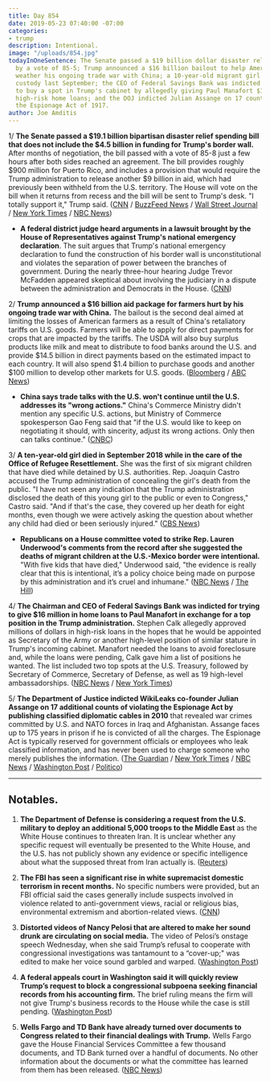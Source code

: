 ```yaml
---
title: Day 854
date: 2019-05-23 07:40:00 -07:00
categories:
- trump
description: Intentional.
image: "/uploads/854.jpg"
todayInOneSentence: The Senate passed a $19 billion dollar disaster relief package
  by a vote of 85-5; Trump announced a $16 billion bailout to help American farmers
  weather his ongoing trade war with China; a 10-year-old migrant girl died in U.S.
  custody last September; the CEO of Federal Savings Bank was indicted for trying
  to buy a spot in Trump's cabinet by allegedly giving Paul Manafort $16 million in
  high-risk home loans; and the DOJ indicted Julian Assange on 17 counts of violating
  the Espionage Act of 1917.
author: Joe Amditis
---
```


1/ **The Senate passed a $19.1 billion bipartisan disaster relief spending bill that does not include the $4.5 billion in funding for Trump's border wall.** After months of negotiation, the bill passed with a vote of 85-8 just a few hours after both sides reached an agreement. The bill provides roughly $900 million for Puerto Rico, and includes a provision that would require the Trump administration to release another $9 billion in aid, which had previously been withheld from the U.S. territory. The House will vote on the bill when it returns from recess and the bill will be sent to Trump's desk. "I totally support it," Trump said. ([CNN](https://www.cnn.com/2019/05/23/politics/disaster-relief-vote-senate/index.html) / [BuzzFeed News](https://www.buzzfeednews.com/article/paulmcleod/congress-deal-puerto-rico-disaster-relief-trump-wall) / [Wall Street Journal](https://www.wsj.com/articles/senate-reaches-19-1-billion-deal-on-disaster-aid-republicans-say-11558635696) / [New York Times](https://www.nytimes.com/2019/05/23/us/politics/congress-disaster-relief.html) / [NBC News](https://www.nbcnews.com/politics/congress/senate-strikes-deal-19-billion-disaster-relief-bill-excludes-border-n1009396))

* **A federal district judge heard arguments in a lawsuit brought by the House of Representatives against Trump's national emergency declaration**. The suit argues that Trump's national emergency declaration to fund the construction of his border wall is unconstitutional and violates the separation of power between the branches of government. During the nearly three-hour hearing Judge Trevor McFadden appeared skeptical about involving the judiciary in a dispute between the administration and Democrats in the House. ([CNN](https://www.cnn.com/2019/05/23/politics/house-lawsuit-national-emergency-declaration/index.html))

2/ **Trump announced a $16 billion aid package for farmers hurt by his ongoing trade war with China.** The bailout is the second deal aimed at limiting the losses of American farmers as a result of China's retaliatory tariffs on U.S. goods. Farmers will be able to apply for direct payments for crops that are impacted by the tariffs. The USDA will also buy surplus products like milk and meat to distribute to food banks around the U.S. and provide $14.5 billion in direct payments based on the estimated impact to each country. It will also spend $1.4 billion to purchase goods and another $100 million to develop other markets for U.S. goods. ([Bloomberg](https://www.bloomberg.com/news/articles/2019-05-23/trump-to-approve-16-billion-more-in-farm-trade-aid-perdue-says) / [ABC News](https://abcnews.go.com/Politics/trump-administration-announces-16-billion-bailout-farmers-hit/story?id=63227201))

* **China says trade talks with the U.S. won't continue until the U.S. addresses its "wrong actions."** China's Commerce Ministry didn't mention any specific U.S. actions, but Ministry of Commerce spokesperson Gao Feng said that "if the U.S. would like to keep on negotiating it should, with sincerity, adjust its wrong actions. Only then can talks continue." ([CNBC](https://www.cnbc.com/2019/05/23/china-says-trade-talks-cant-continue-unless-us-addresses-its-wrong-actions.html))

3/ **A ten-year-old girl died in September 2018 while in the care of the Office of Refugee Resettlement.** She was the first of six migrant children that have died while detained by U.S. authorities. Rep. Joaquin Castro accused the Trump administration of concealing the girl's death from the public. "I have not seen any indication that the Trump administration disclosed the death of this young girl to the public or even to Congress," Castro said. "And if that's the case, they covered up her death for eight months, even though we were actively asking the question about whether any child had died or been seriously injured." ([CBS News](https://www.cbsnews.com/news/migrant-children-death-a-10-year-old-migrant-girl-died-last-year-in-government-care-officials-acknowledge-exclusive/))

* **Republicans on a House committee voted to strike Rep. Lauren Underwood's comments from the record after she suggested the deaths of migrant children at the U.S.-Mexico border were intentional.** "With five kids that have died," Underwood said, "the evidence is really clear that this is intentional, it’s a policy choice being made on purpose by this administration and it’s cruel and inhumane." ([NBC News](https://www.nbcnews.com/politics/congress/gop-removes-lawmaker-s-remarks-record-after-dispute-over-border-n1008886?cid=sm_npd_nn_tw_ma) / [The Hill](https://thehill.com/homenews/house/445167-gop-votes-to-strike-democrats-comments-after-she-confronts-acting-dhs-chief-on))

4/ **The Chairman and CEO of Federal Savings Bank was indicted for trying to give $16 million in home loans to Paul Manafort in exchange for a top position in the Trump administration.** Stephen Calk allegedly approved millions of dollars in high-risk loans in the hopes that he would be appointed as Secretary of the Army or another high-level position of similar stature in Trump's incoming cabinet. Manafort needed the loans to avoid foreclosure and, while the loans were pending, Calk gave him a list of positions he wanted. The list included two top spots at the U.S. Treasury, followed by Secretary of Commerce, Secretary of Defense, as well as 19 high-level ambassadorships. ([NBC News](https://www.nbcnews.com/politics/justice-department/bank-ceo-stephen-calk-charged-soliciting-manafort-trump-admin-job-n1009216) / [New York Times](https://www.nytimes.com/2019/05/23/nyregion/stephen-calk-manafort-arrest.html))

5/ **The Department of Justice indicted WikiLeaks co-founder Julian Assange on 17 additional counts of violating the Espionage Act by publishing classified diplomatic cables in 2010** that revealed war crimes committed by U.S. and NATO forces in Iraq and Afghanistan. Assange faces up to 175 years in prison if he is convicted of all the charges. The Espionage Act is typically reserved for government officials or employees who leak classified information, and has never been used to charge someone who merely publishes the information. ([The Guardian](https://www.theguardian.com/media/2019/may/23/wikileaks-founder-julian-assange-with-violating-the-espionage-act-in-18-count-indictment) / [New York Times](https://www.nytimes.com/2019/05/23/us/politics/assange-indictment.html) / [NBC News](https://www.nbcnews.com/news/us-news/wikileaks-founder-julian-assange-indicted-new-charges-under-espionage-act-n1009441) / [Washington Post](https://www.washingtonpost.com/local/legal-issues/wikileaks-founder-julian-assange-charged-with-violating-espionage-act/2019/05/23/42a2c6cc-7d6a-11e9-a5b3-34f3edf1351e_story.html?noredirect=on) / [Politico](https://www.politico.com/story/2019/05/23/doj-accuses-assange-of-violating-espionage-act-1342653))

---

## Notables.

1. **The Department of Defense is considering a request from the U.S. military to deploy an additional 5,000 troops to the Middle East** as the White House continues to threaten Iran. It is unclear whether any specific request will eventually be presented to the White House, and the U.S. has not publicly shown any evidence or specific intelligence about what the supposed threat from Iran actually is. ([Reuters](https://www.reuters.com/article/us-usa-iran-pentagon-idUSKCN1SS2XT))

2. **The FBI has seen a significant rise in white supremacist domestic terrorism in recent months.** No specific numbers were provided, but an FBI official said the cases generally include suspects involved in violence related to anti-government views, racial or religious bias, environmental extremism and abortion-related views. ([CNN](https://www.cnn.com/2019/05/23/politics/fbi-white-supremacist-domestic-terror/index.html))

3. **Distorted videos of Nancy Pelosi that are altered to make her sound drunk are circulating on social media.** The video of Pelosi’s onstage speech Wednesday, when she said Trump’s refusal to cooperate with congressional investigations was tantamount to a “cover-up;" was edited to make her voice sound garbled and warped. ([Washington Post](http://www.washingtonpost.com/technology/2019/05/23/faked-pelosi-videos-slowed-make-her-appear-drunk-spread-across-social-media/))

4. **A federal appeals court in Washington said it will quickly review Trump’s request to block a congressional subpoena seeking financial records from his accounting firm.** The brief ruling means the firm will not give Trump's business records to the House while the case is still pending. ([Washington Post](https://outline.com/KAu35a))

5. **Wells Fargo and TD Bank have already turned over documents to Congress related to their financial dealings with Trump.** Wells Fargo gave the House Financial Services Committee a few thousand documents, and TD Bank turned over a handful of documents. No other information about the documents or what the committee has learned from them has been released. ([NBC News](https://www.nbcnews.com/politics/congress/wells-fargo-td-bank-have-already-given-trump-related-financial-n1007181))